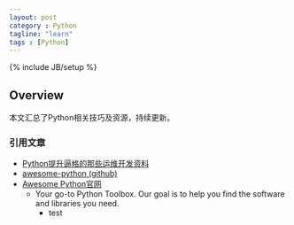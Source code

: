 ```yaml
---
layout: post
category : Python
tagline: "learn"
tags : [Python]
---
```

{% include JB/setup %}

## Overview
本文汇总了Python相关技巧及资源，持续更新。

### 引用文章
- [Python提升逼格的那些运维开发资料](https://my.oschina.net/pydevops/blog/692544)
- [awesome-python (github)](https://github.com/vinta/awesome-python)
- [Awesome Python官网](https://python.libhunt.com)
  - Your go-to Python Toolbox. Our goal is to help you find the software and libraries you need.
    - test 
